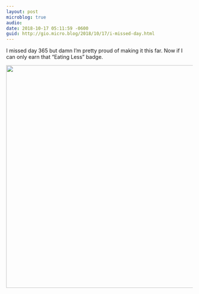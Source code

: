 ```yaml
---
layout: post
microblog: true
audio: 
date: 2018-10-17 05:11:59 -0600
guid: http://gio.micro.blog/2018/10/17/i-missed-day.html
---
```

I missed day 365 but damn I’m pretty proud of making it this far. Now if I can only earn that “Eating Less” badge.

<img src="http://microblog.stevegio.net/uploads/2018/fd8caebea4.jpg" width="534" height="600" />

